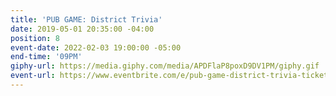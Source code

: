 ```yaml
---
title: 'PUB GAME: District Trivia'
date: 2019-05-01 20:35:00 -04:00
position: 8
event-date: 2022-02-03 19:00:00 -05:00
end-time: '09PM'
giphy-url: https://media.giphy.com/media/APDFlaP8poxD9DV1PM/giphy.gif
event-url: https://www.eventbrite.com/e/pub-game-district-trivia-tickets-255481832037
---
```


